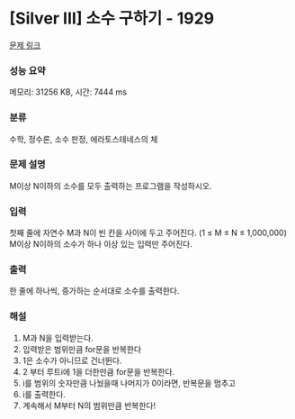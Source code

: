 # [Silver III] 소수 구하기 - 1929

[문제 링크](https://www.acmicpc.net/problem/1929)

### 성능 요약

메모리: 31256 KB, 시간: 7444 ms

### 분류

수학, 정수론, 소수 판정, 에라토스테네스의 체

### 문제 설명

<p>M이상 N이하의 소수를 모두 출력하는 프로그램을 작성하시오.</p>

### 입력

 <p>첫째 줄에 자연수 M과 N이 빈 칸을 사이에 두고 주어진다. (1 ≤ M ≤ N ≤ 1,000,000) M이상 N이하의 소수가 하나 이상 있는 입력만 주어진다.</p>

### 출력

 <p>한 줄에 하나씩, 증가하는 순서대로 소수를 출력한다.</p>

### 해설

1. M과 N을 입력받는다.
2. 입력받은 범위만큼 for문을 반복한다
3. 1은 소수가 아니므로 건너뛴다.
4. 2 부터 루트i에 1을 더한만큼 for문을 반복한다.
5. i를 범위의 숫자만큼 나눴을때 나머지가 0이라면, 반복문을 멈추고
6. i를 출력한다.
7. 계속해서 M부터 N의 범위만큼 반복한다!
